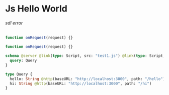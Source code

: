 # Js Hello World

###### sdl error


```js @file:test1.js
function onRequest(request) {}
```


```js @file:test2.js
function onRequest(request) {}
```


```graphql @server
schema @server @link(type: Script, src: "test1.js") @link(type: Script, src: "test2.js") {
  query: Query
}

type Query {
  hello: String @http(baseURL: "http://localhost:3000", path: "/hello")
  hi: String @http(baseURL: "http://localhost:3000", path: "/hi")
}
```
